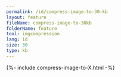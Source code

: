 ```yaml
---
permalink: /id/compress-image-to-30-kb
layout: feature
fileName: compress-image-to-30kb
folderName: feature
tool: imgcompression
lang: id
size: 30
type: kb
---
```


{%- include compress-image-to-X.html -%}
